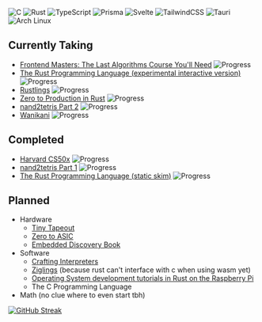 ![C](https://img.shields.io/badge/c-%2300599C.svg?style=for-the-badge&logo=c&logoColor=white)
![Rust](https://img.shields.io/badge/rust-%23000000.svg?style=for-the-badge&logo=rust&logoColor=white)
![TypeScript](https://img.shields.io/badge/typescript-%23007ACC.svg?style=for-the-badge&logo=typescript&logoColor=white)
![Prisma](https://img.shields.io/badge/Prisma-3982CE?style=for-the-badge&logo=Prisma&logoColor=white)
![Svelte](https://img.shields.io/badge/svelte-%23f1413d.svg?style=for-the-badge&logo=svelte&logoColor=white)
![TailwindCSS](https://img.shields.io/badge/tailwindcss-%2338B2AC.svg?style=for-the-badge&logo=tailwind-css&logoColor=white)
![Tauri](https://img.shields.io/badge/tauri-%2324C8DB.svg?style=for-the-badge&logo=tauri&logoColor=%23FFFFFF)
![Arch Linux](https://img.shields.io/badge/Arch%20Linux-1793D1?logo=arch-linux&logoColor=fff&style=for-the-badge)

## Currently Taking
 - [Frontend Masters: The Last Algorithms Course You'll Need](https://frontendmasters.com/courses/algorithms/) ![Progress](https://progress-bar.dev/17/)
 - [The Rust Programming Language (experimental interactive version)](https://rust-book.cs.brown.edu/) ![Progress](https://progress-bar.dev/17/)
 - [Rustlings](https://github.com/rust-lang/rustlings) ![Progress](https://progress-bar.dev/91/)
 - [Zero to Production in Rust](https://www.zero2prod.com) ![Progress](https://progress-bar.dev/0/)
 - [nand2tetris Part 2](https://nand2tetris.org) ![Progress](https://progress-bar.dev/8/)
 - [Wanikani](https://www.wanikani.com/) ![Progress](https://progress-bar.dev/3/) <!-- 60 levels total -->

## Completed
 - [Harvard CS50x](https://cs50.harvard.edu/x) ![Progress](https://progress-bar.dev/100/)
 - [nand2tetris Part 1](https://nand2tetris.org) ![Progress](https://progress-bar.dev/100/)
 - [The Rust Programming Language (static skim)](https://doc.rust-lang.org/book) ![Progress](https://progress-bar.dev/100/)

## Planned
 - Hardware
   - [Tiny Tapeout](https://tinytapeout.com/)
   - [Zero to ASIC](https://www.zerotoasiccourse.com/)
   - [Embedded Discovery Book](https://docs.rust-embedded.org/discovery/microbit/)
 - Software
   - [Crafting Interpreters](https://craftinginterpreters.com/)
   - [Ziglings](https://github.com/ratfactor/ziglings) (because rust can't interface with c when using wasm yet)
   - [Operating System development tutorials in Rust on the Raspberry Pi](https://github.com/rust-embedded/rust-raspberrypi-OS-tutorials)
   - The C Programming Language
 - Math (no clue where to even start tbh)

[![GitHub Streak](https://github-readme-streak-stats.herokuapp.com?user=oofdere)](https://git.io/streak-stats)
